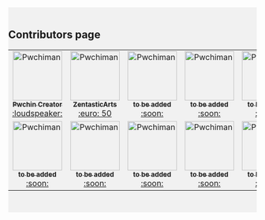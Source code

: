 <div style="display:block;width:100%;height:auto;background-color:#f1f1f1;padding:1em 0 2em;">
  <h2>Contributors page</h2>
  <table>
  <tbody>
    <tr>
      <td align="center"><a href="https://pwchi.design-xpro.com/participant/pwchiman/"><img src="https://avatars.githubusercontent.com/u/96176424?s=100&v=3" width="100px;" alt="Pwchiman"/><br /><sub><b>Pwchin Creator</b></sub></a><br /><a href="https://github.com/PwchiWorld/app/discussions" title="Answering Questions">:loudspeaker:</a></td>
      <td align="center"><a href="https://github.com/roZentasticArts"><img src="https://avatars.githubusercontent.com/u/116814275?s=100&v=3" width="100px;" alt="Pwchiman"/><br /><sub><b>ZentasticArts</b></sub></a><br /><a href="https://github.com/PwchiWorld/app/blob/main/.github/SPONSORS.md" title="Contributors">:euro: 50</a></td>
	  <td align="center"><a href="#"><img src="https://avatars.githubusercontent.com/u/13005368?s=100&v=3" width="100px;" alt="Pwchiman"/><br /><sub><b>to be added</b></sub></a><br /><a href="#discussions" title="Discussions">:soon:</a></td>
	  <td align="center"><a href="#"><img src="https://avatars.githubusercontent.com/u/13005368?s=100&v=3" width="100px;" alt="Pwchiman"/><br /><sub><b>to be added</b></sub></a><br /><a href="#discussions" title="Discussions">:soon:</a></td>
	  <td align="center"><a href="#"><img src="https://avatars.githubusercontent.com/u/13005368?s=100&v=3" width="100px;" alt="Pwchiman"/><br /><sub><b>to be added</b></sub></a><br /><a href="#discussions" title="Discussions">:soon:</a></td>
	  <td align="center"><a href="#"><img src="https://avatars.githubusercontent.com/u/13005368?s=100&v=3" width="100px;" alt="Pwchiman"/><br /><sub><b>to be added</b></sub></a><br /><a href="#discussions" title="Discussions">:soon:</a></td>
	  <td align="center"><a href="#"><img src="https://avatars.githubusercontent.com/u/13005368?s=100&v=3" width="100px;" alt="Pwchiman"/><br /><sub><b>to be added</b></sub></a><br /><a href="#discussions" title="Discussions">:soon:</a></td>
    </tr>
    <tr>
     <td align="center"><a href="#"><img src="https://avatars.githubusercontent.com/u/13005368?s=100&v=3" width="100px;" alt="Pwchiman"/><br /><sub><b>to be added</b></sub></a><br /><a href="#discussions" title="Discussions">:soon:</a></td>
	 <td align="center"><a href="#"><img src="https://avatars.githubusercontent.com/u/13005368?s=100&v=3" width="100px;" alt="Pwchiman"/><br /><sub><b>to be added</b></sub></a><br /><a href="#discussions" title="Discussions">:soon:</a></td>
	 <td align="center"><a href="#"><img src="https://avatars.githubusercontent.com/u/13005368?s=100&v=3" width="100px;" alt="Pwchiman"/><br /><sub><b>to be added</b></sub></a><br /><a href="#discussions" title="Discussions">:soon:</a></td>
	 <td align="center"><a href="#"><img src="https://avatars.githubusercontent.com/u/13005368?s=100&v=3" width="100px;" alt="Pwchiman"/><br /><sub><b>to be added</b></sub></a><br /><a href="#discussions" title="Discussions">:soon:</a></td>
	 <td align="center"><a href="#"><img src="https://avatars.githubusercontent.com/u/13005368?s=100&v=3" width="100px;" alt="Pwchiman"/><br /><sub><b>to be added</b></sub></a><br /><a href="#discussions" title="Discussions">:soon:</a></td>
	 <td align="center"><a href="#"><img src="https://avatars.githubusercontent.com/u/13005368?s=100&v=3" width="100px;" alt="Pwchiman"/><br /><sub><b>to be added</b></sub></a><br /><a href="#discussions" title="Discussions">:soon:</a></td>
	 <td align="center"><a href="#"><img src="https://avatars.githubusercontent.com/u/13005368?s=100&v=3" width="100px;" alt="Pwchiman"/><br /><sub><b>to be added</b></sub></a><br /><a href="#discussions" title="Discussions">:soon:</a></td>
    </tr>
  </tbody>
</table>
</div>
